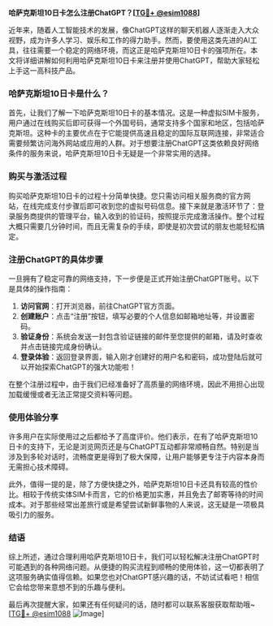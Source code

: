 **哈萨克斯坦10日卡怎么注册ChatGPT？[[TG💪+ @esim1088](https://t.me/s/esim1088)]**

近年来，随着人工智能技术的发展，像ChatGPT这样的聊天机器人逐渐走入大众视野，成为许多人学习、娱乐和工作的得力助手。然而，要使用这类先进的AI工具，往往需要一个稳定的网络环境，而这正是哈萨克斯坦10日卡的强项所在。本文将详细讲解如何利用哈萨克斯坦10日卡来注册并使用ChatGPT，帮助大家轻松上手这一高科技产品。

### 哈萨克斯坦10日卡是什么？

首先，让我们了解一下哈萨克斯坦10日卡的基本情况。这是一种虚拟SIM卡服务，用户通过在线购买后即可获得一个外国号码，通常支持多个国家和地区，包括哈萨克斯坦。这种卡的主要优点在于它能提供高速且稳定的国际互联网连接，非常适合需要频繁访问海外网站或应用的人群。对于想要注册ChatGPT这类依赖良好网络条件的服务来说，哈萨克斯坦10日卡无疑是一个非常实用的选择。

### 购买与激活过程

购买哈萨克斯坦10日卡的过程十分简单快捷。您只需访问相关服务商的官方网站，在线完成支付步骤后即可收到您的虚拟号码信息。接下来就是激活环节了：登录服务商提供的管理平台，输入收到的验证码，按照提示完成激活操作。整个过程大概只需要几分钟时间，而且无需复杂的手续，即使是初次尝试的朋友也能轻松搞定。

### 注册ChatGPT的具体步骤

一旦拥有了稳定可靠的网络支持，下一步便是正式开始注册ChatGPT账号。以下是具体的操作指南：

1. **访问官网**：打开浏览器，前往ChatGPT官方页面。
2. **创建账户**：点击“注册”按钮，填写必要的个人信息如邮箱地址等，并设置密码。
3. **验证身份**：系统会发送一封包含验证链接的邮件至您提供的邮箱，请及时查收并点击链接完成身份确认。
4. **登录体验**：返回登录界面，输入刚才创建好的用户名和密码，成功登陆后就可以开始探索ChatGPT的强大功能啦！

在整个注册过程中，由于我们已经准备好了高质量的网络环境，因此不用担心出现加载缓慢或者无法正常提交资料等问题。

### 使用体验分享

许多用户在实际使用过之后都给予了高度评价。他们表示，在有了哈萨克斯坦10日卡的支持下，无论是浏览网页还是与ChatGPT互动都非常顺畅自然。特别是当涉及到多轮对话时，流畅度更是得到了极大保障，让用户能够更专注于内容本身而无需担心技术障碍。

此外，值得一提的是，除了方便快捷之外，哈萨克斯坦10日卡还具有较高的性价比。相较于传统实体SIM卡而言，它的价格更加实惠，并且免去了邮寄等待的时间成本。对于那些经常出差旅行或是希望尝试新鲜事物的人来说，这无疑是一项极具吸引力的服务。

### 结语

综上所述，通过合理利用哈萨克斯坦10日卡，我们可以轻松解决注册ChatGPT时可能遇到的各种网络问题。从便捷的购买流程到顺畅的使用体验，这一切都表明了这项服务确实值得信赖。如果您也对ChatGPT感兴趣的话，不妨试试看吧！相信它会给您带来意想不到的乐趣与便利。

最后再次提醒大家，如果还有任何疑问的话，随时都可以联系客服获取帮助哦~ [[TG💪+ @esim1088](https://t.me/s/esim1088) ![Image](https://i.postimg.cc/4NQfJmqS/Snipaste-2025-05-13-00-14-12.png)]